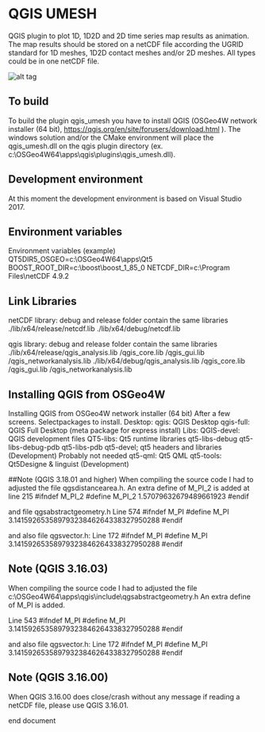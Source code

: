 # QGIS UMESH
QGIS plugin to plot 1D, 1D2D and 2D time series map results as animation. The map results should be stored on a netCDF file according the UGRID standard for 1D meshes, 1D2D contact meshes and/or 2D meshes. All types could be in one netCDF file. 

![alt tag](doc/pictures/oosterschelde_velocity_arrow.png)

## To build
To build the plugin qgis_umesh you have to install QGIS (OSGeo4W network installer (64 bit), https://qgis.org/en/site/forusers/download.html ).
The windows solution and/or the CMake environment will place the qgis_umesh.dll on the qgis plugin directory (ex. c:\OSGeo4W64\apps\qgis\plugins\qgis_umesh.dll).


## Development environment
At this moment the development environment is based on Visual Studio 2017.
 
## Environment variables
Environment variables (example)
QT5DIR5_OSGEO=c:\OSGeo4W64\apps\Qt5
BOOST_ROOT_DIR=c:\boost\boost_1_85_0
NETCDF_DIR=c:\Program Files\netCDF 4.9.2

## Link Libraries
netCDF library:
debug and release folder contain the same libraries
./lib/x64/release/netcdf.lib
./lib/x64/debug/netcdf.lib
              
qgis library:
debug and release folder contain the same libraries
./lib/x64/release/qgis_analysis.lib
                 /qgis_core.lib
                 /qgis_gui.lib
                 /qgis_networkanalysis.lib
./lib/x64/debug/qgis_analysis.lib
               /qgis_core.lib
               /qgis_gui.lib
               /qgis_networkanalysis.lib



## Installing QGIS from OSGeo4W
Installing QGIS from OSGeo4W network installer (64 bit)
After a few screens.
Selectpackages to install.
Desktop:
    qgis: QGIS Desktop
    qgis-full: QGIS Full Desktop (meta package for express install)
Libs: 
    QGIS-devel: QGIS development files
    QT5-libs: Qt5 runtime libraries
    qt5-libs-debug
    qt5-libs-debug-pdb
    qt5-libs-pdb
    qt5-devel; qt5 headers and libraries (Development)
Probably not needed
    qt5-qml: Qt5 QML
    qt5-tools: Qt5Designe & linguist (Development)
            
##Note (QGIS 3.18.01 and higher)
When compiling the source code I had to adjusted the file qgsdistancearea.h.
An extra define of M_PI_2 is added at line 215
#ifndef M_PI_2
#define M_PI_2 1.57079632679489661923
#endif

and file qgsabstractgeometry.h
Line 574
#ifndef M_PI
#define M_PI 3.14159265358979323846264338327950288
#endif

and also file qgsvector.h:
Line 172
#ifndef M_PI
#define M_PI 3.14159265358979323846264338327950288
#endif


## Note (QGIS 3.16.03)
When compiling the source code I had to adjusted the file
c:\OSGeo4W64\apps\qgis\include\qgsabstractgeometry.h
An extra define of M_PI is added.

Line 543
#ifndef M_PI
#define M_PI 3.14159265358979323846264338327950288
#endif

and also file qgsvector.h:
Line 172
#ifndef M_PI
#define M_PI 3.14159265358979323846264338327950288
#endif



## Note (QGIS 3.16.00)
When QGIS 3.16.00 does close/crash without any message if reading a netCDF file, please use QGIS 3.16.01.
 
end document
          